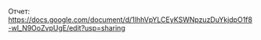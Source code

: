 Отчет:
https://docs.google.com/document/d/1lhhVpYLCEyKSWNpzuzDuYkjdpO1f8-wl_N9OoZvpUgE/edit?usp=sharing
